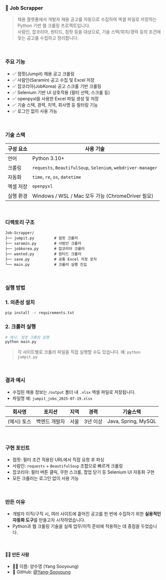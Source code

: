 ### 🧾 Job Scrapper

> 채용 플랫폼에서 개발자 채용 공고를 자동으로 수집하여 엑셀 파일로 저장하는 Python 기반 웹 크롤링 프로젝트입니다.\
> 사람인, 잡코리아, 원티드, 점핏 등을 대상으로, 기술 스택/위치/경력 등의 조건에 맞는 공고를 수집하고 정리합니다.

<br/>

### 주요 기능

* ✅ 점핏(Jumpit) 채용 공고 크롤링
* ✅ 사람인(Saramin) 공고 수집 및 Excel 저장
* ✅ 잡코리아(JobKorea) 공고 스크롤 기반 크롤링
* ✅ Selenium 기반 UI 상호작용 (필터 선택, 스크롤 등)
* ✅ openpyxl을 사용한 Excel 파일 생성 및 저장
* ✅ 기술 스택, 경력, 지역, 회사명 등 필터링 기능
* ✅ 로그인 없이 사용 가능

<br/>

### 기술 스택

| 구성 요소 | 사용 기술                                                        |
| ----- | ------------------------------------------------------------ |
| 언어    | Python 3.10+                                                 |
| 크롤링   | `requests`, `BeautifulSoup`, `Selenium`, `webdriver-manager` |
| 자동화   | `time`, `re`, `os`, `datetime`                               |
| 엑셀 저장 | `openpyxl`                                                   |
| 실행 환경 | Windows / WSL / Mac 모두 가능 (ChromeDriver 필요)                  |

<br/>

### 디렉토리 구조

```
Job-Scrapper/
├── jumpit.py         # 점핏 크롤러
├── saramin.py        # 사람인 크롤러
├── jobkorea.py       # 잡코리아 크롤러
├── wanted.py         # 원티드 크롤러
├── save.py           # 공통 Excel 저장 로직
└── main.py           # 크롤러 실행 진입
```

<br/>

### 실행 방법

### 1. 의존성 설치

```bash
pip install -r requirements.txt
```

### 2. 크롤러 실행

```bash
# 예시: 점핏 크롤링 실행
python main.py
```

> 각 사이트별로 크롤러 파일을 직접 실행할 수도 있습니다.
> 예: `python jumpit.py`

<br/>

### 결과 예시

* 수집된 채용 정보는 `/output` 폴더 내 `.xlsx` 엑셀 파일로 저장됩니다.
* 파일명 예: `jumpit_jobs_2025-07-19.xlsx`

| 회사명     | 포지션     | 지역 | 경력    | 기술스택                |
| ------- | ------- | -- | ----- | ------------------- |
| (예시) 토스 | 백엔드 개발자 | 서울 | 3년 이상 | Java, Spring, MySQL |

<br/>

### 구현 포인트

* 점핏: 필터 조건 적용된 URL에서 직접 요청 후 파싱
* 사람인: `requests` + `BeautifulSoup` 조합으로 빠르게 크롤링
* 잡코리아: 필터 버튼 클릭, 무한 스크롤, 팝업 닫기 등 Selenium UI 자동화 구현
* 모든 크롤러는 로그인 없이 사용 가능

<br/>

### 만든 이유

* 개발자 이직/구직 시, 여러 사이트에 흩어진 공고를 한 번에 수집하기 위한 **실용적인 자동화 도구**를 만들고자 시작하였습니다.
* Python과 웹 크롤링 기술을 실제 업무/이직 준비에 적용하는 데 중점을 두었습니다.

</br>

#### 🙋‍♀️ 만든 사람

- 👩‍💻 이름: 양수영 (Yang Sooyoung)
- 🔗 GitHub: [@Yang-Sooyoung](https://github.com/Yang-Sooyoung)

<br/>

